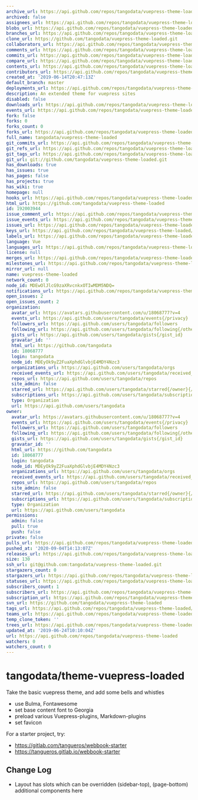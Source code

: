 ```yaml
---
archive_url: https://api.github.com/repos/tangodata/vuepress-theme-loaded/{archive_format}{/ref}
archived: false
assignees_url: https://api.github.com/repos/tangodata/vuepress-theme-loaded/assignees{/user}
blobs_url: https://api.github.com/repos/tangodata/vuepress-theme-loaded/git/blobs{/sha}
branches_url: https://api.github.com/repos/tangodata/vuepress-theme-loaded/branches{/branch}
clone_url: https://github.com/tangodata/vuepress-theme-loaded.git
collaborators_url: https://api.github.com/repos/tangodata/vuepress-theme-loaded/collaborators{/collaborator}
comments_url: https://api.github.com/repos/tangodata/vuepress-theme-loaded/comments{/number}
commits_url: https://api.github.com/repos/tangodata/vuepress-theme-loaded/commits{/sha}
compare_url: https://api.github.com/repos/tangodata/vuepress-theme-loaded/compare/{base}...{head}
contents_url: https://api.github.com/repos/tangodata/vuepress-theme-loaded/contents/{+path}
contributors_url: https://api.github.com/repos/tangodata/vuepress-theme-loaded/contributors
created_at: '2019-06-14T20:47:13Z'
default_branch: master
deployments_url: https://api.github.com/repos/tangodata/vuepress-theme-loaded/deployments
description: An extended theme for vuepress sites
disabled: false
downloads_url: https://api.github.com/repos/tangodata/vuepress-theme-loaded/downloads
events_url: https://api.github.com/repos/tangodata/vuepress-theme-loaded/events
fork: false
forks: 0
forks_count: 0
forks_url: https://api.github.com/repos/tangodata/vuepress-theme-loaded/forks
full_name: tangodata/vuepress-theme-loaded
git_commits_url: https://api.github.com/repos/tangodata/vuepress-theme-loaded/git/commits{/sha}
git_refs_url: https://api.github.com/repos/tangodata/vuepress-theme-loaded/git/refs{/sha}
git_tags_url: https://api.github.com/repos/tangodata/vuepress-theme-loaded/git/tags{/sha}
git_url: git://github.com/tangodata/vuepress-theme-loaded.git
has_downloads: true
has_issues: true
has_pages: false
has_projects: true
has_wiki: true
homepage: null
hooks_url: https://api.github.com/repos/tangodata/vuepress-theme-loaded/hooks
html_url: https://github.com/tangodata/vuepress-theme-loaded
id: 192003944
issue_comment_url: https://api.github.com/repos/tangodata/vuepress-theme-loaded/issues/comments{/number}
issue_events_url: https://api.github.com/repos/tangodata/vuepress-theme-loaded/issues/events{/number}
issues_url: https://api.github.com/repos/tangodata/vuepress-theme-loaded/issues{/number}
keys_url: https://api.github.com/repos/tangodata/vuepress-theme-loaded/keys{/key_id}
labels_url: https://api.github.com/repos/tangodata/vuepress-theme-loaded/labels{/name}
language: Vue
languages_url: https://api.github.com/repos/tangodata/vuepress-theme-loaded/languages
license: null
merges_url: https://api.github.com/repos/tangodata/vuepress-theme-loaded/merges
milestones_url: https://api.github.com/repos/tangodata/vuepress-theme-loaded/milestones{/number}
mirror_url: null
name: vuepress-theme-loaded
network_count: 0
node_id: MDEwOlJlcG9zaXRvcnkxOTIwMDM5NDQ=
notifications_url: https://api.github.com/repos/tangodata/vuepress-theme-loaded/notifications{?since,all,participating}
open_issues: 2
open_issues_count: 2
organization:
  avatar_url: https://avatars.githubusercontent.com/u/18068777?v=4
  events_url: https://api.github.com/users/tangodata/events{/privacy}
  followers_url: https://api.github.com/users/tangodata/followers
  following_url: https://api.github.com/users/tangodata/following{/other_user}
  gists_url: https://api.github.com/users/tangodata/gists{/gist_id}
  gravatar_id: ''
  html_url: https://github.com/tangodata
  id: 18068777
  login: tangodata
  node_id: MDEyOk9yZ2FuaXphdGlvbjE4MDY4Nzc3
  organizations_url: https://api.github.com/users/tangodata/orgs
  received_events_url: https://api.github.com/users/tangodata/received_events
  repos_url: https://api.github.com/users/tangodata/repos
  site_admin: false
  starred_url: https://api.github.com/users/tangodata/starred{/owner}{/repo}
  subscriptions_url: https://api.github.com/users/tangodata/subscriptions
  type: Organization
  url: https://api.github.com/users/tangodata
owner:
  avatar_url: https://avatars.githubusercontent.com/u/18068777?v=4
  events_url: https://api.github.com/users/tangodata/events{/privacy}
  followers_url: https://api.github.com/users/tangodata/followers
  following_url: https://api.github.com/users/tangodata/following{/other_user}
  gists_url: https://api.github.com/users/tangodata/gists{/gist_id}
  gravatar_id: ''
  html_url: https://github.com/tangodata
  id: 18068777
  login: tangodata
  node_id: MDEyOk9yZ2FuaXphdGlvbjE4MDY4Nzc3
  organizations_url: https://api.github.com/users/tangodata/orgs
  received_events_url: https://api.github.com/users/tangodata/received_events
  repos_url: https://api.github.com/users/tangodata/repos
  site_admin: false
  starred_url: https://api.github.com/users/tangodata/starred{/owner}{/repo}
  subscriptions_url: https://api.github.com/users/tangodata/subscriptions
  type: Organization
  url: https://api.github.com/users/tangodata
permissions:
  admin: false
  pull: true
  push: false
private: false
pulls_url: https://api.github.com/repos/tangodata/vuepress-theme-loaded/pulls{/number}
pushed_at: '2020-09-04T14:13:07Z'
releases_url: https://api.github.com/repos/tangodata/vuepress-theme-loaded/releases{/id}
size: 130
ssh_url: git@github.com:tangodata/vuepress-theme-loaded.git
stargazers_count: 0
stargazers_url: https://api.github.com/repos/tangodata/vuepress-theme-loaded/stargazers
statuses_url: https://api.github.com/repos/tangodata/vuepress-theme-loaded/statuses/{sha}
subscribers_count: 1
subscribers_url: https://api.github.com/repos/tangodata/vuepress-theme-loaded/subscribers
subscription_url: https://api.github.com/repos/tangodata/vuepress-theme-loaded/subscription
svn_url: https://github.com/tangodata/vuepress-theme-loaded
tags_url: https://api.github.com/repos/tangodata/vuepress-theme-loaded/tags
teams_url: https://api.github.com/repos/tangodata/vuepress-theme-loaded/teams
temp_clone_token: ''
trees_url: https://api.github.com/repos/tangodata/vuepress-theme-loaded/git/trees{/sha}
updated_at: '2019-06-24T10:10:04Z'
url: https://api.github.com/repos/tangodata/vuepress-theme-loaded
watchers: 0
watchers_count: 0
---
```


# tangodata/theme-vuepress-loaded

Take the basic vuepress theme, and add some bells and whistles

- use Bulma, Fontawesome
- set base content font to Georgia
- preload various Vuepress-plugins, Markdown-plugins
- set favicon

For a starter project, try:

- https://gitlab.com/tangueros/webbook-starter
- https://tangueros.gitlab.io/webbook-starter


## Change Log

- Layout has slots which can be overridden
  (sidebar-top), (page-bottom)
  additional components here
